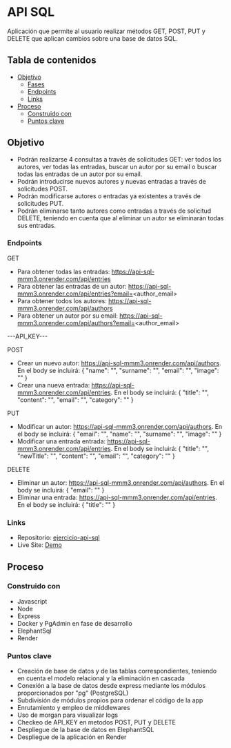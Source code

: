 # API SQL

Aplicación que permite al usuario realizar métodos GET, POST, PUT y DELETE que aplican cambios sobre una base de datos SQL.

## Tabla de contenidos

- [Objetivo](#objetivo)
  - [Fases](#fases)
  - [Endpoints](#endpoints)
  - [Links](#links)
- [Proceso](#Proceso)
  - [Construido con](#construido-con)
  - [Puntos clave](#puntos-clave)

## Objetivo

- Podrán realizarse 4 consultas a través de solicitudes GET: ver todos los autores, ver todas las entradas, buscar un autor por su email o buscar todas las entradas de un autor por su email.
- Podrán introducirse nuevos autores y nuevas entradas a través de solicitudes POST.
- Podrán modificarse autores o entradas ya existentes a través de solicitudes PUT.
- Podrán eliminarse tanto autores como entradas a través de solicitud DELETE, teniendo en cuenta que al eliminar un autor se eliminarán todas sus entradas.

### Endpoints

GET
- Para obtener todas las entradas: https://api-sql-mmm3.onrender.com/api/entries
- Para obtener las entradas de un autor: https://api-sql-mmm3.onrender.com/api/entries?email=<author_email>
- Para obtener todos los autores: https://api-sql-mmm3.onrender.com/api/authors
- Para obtener un autor por su email: https://api-sql-mmm3.onrender.com/api/authors?email=<author_email>

---API_KEY---

POST
- Crear un nuevo autor: https://api-sql-mmm3.onrender.com/api/authors. En el body se incluirá:
{ 
  "name": "", 
  "surname": "",
  "email": "",
  "image": ""
}
- Crear una nueva entrada: https://api-sql-mmm3.onrender.com/api/entries. En el body se incluirá:
{ 
    "title": "", 
    "content": "",
    "email": "",
    "category": ""
}

PUT
- Modificar un autor: https://api-sql-mmm3.onrender.com/api/authors. En el body se incluirá:
{ 
  "email": "",
  "name": "", 
  "surname": "",
  "image": ""
}
- Modificar una entrada entrada: https://api-sql-mmm3.onrender.com/api/entries. En el body se incluirá:
{ 
    "title": "", 
    "newTitle": "", 
    "content": "",
    "email": "",
    "category": ""
}

DELETE
- Eliminar un autor: https://api-sql-mmm3.onrender.com/api/authors. En el body se incluirá:
{
  "email": ""
}
- Eliminar una entrada: https://api-sql-mmm3.onrender.com/api/entries. En el body se incluirá:
{
  "title": ""
}

### Links

- Repositorio: [ejercicio-api-sql](https://github.com/Radu-A/ejercicio-api-sql)
- Live Site: [Demo](https://api-sql-mmm3.onrender.com)

## Proceso

### Construido con

- Javascript
- Node
- Express
- Docker y PgAdmin en fase de desarrollo
- ElephantSql
- Render

### Puntos clave

- Creación de base de datos y de las tablas correspondientes, teniendo en cuenta el modelo relacional y la eliminación en cascada
- Conexión a la base de datos desde express mediante los módulos proporcionados por "pg" (PostgreSQL)
- Subdivisión de módulos propios para ordenar el código de la app
- Enrutamiento y empleo de middlewares
- Uso de morgan para visualizar logs
- Checkeo de API_KEY en metodos POST, PUT y DELETE
- Despliegue de la base de datos en ElephantSQL
- Despliegue de la aplicación en Render